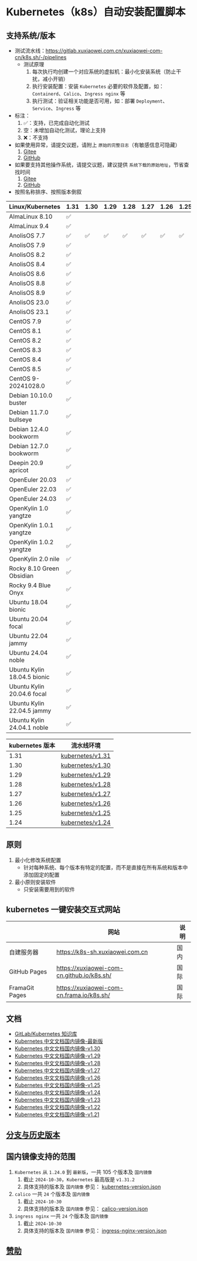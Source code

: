 # Kubernetes（k8s）自动安装配置脚本

## 支持系统/版本

- 测试流水线：https://gitlab.xuxiaowei.com.cn/xuxiaowei-com-cn/k8s.sh/-/pipelines
    - 测试原理
        1. 每次执行均创建一个对应系统的虚拟机：最小化安装系统（防止干扰，减小开销）
        2. 执行安装配置：安装 `Kubernetes` 必要的软件及配置，如：`Containerd`、`Calico`、`Ingress nginx` 等
        3. 执行测试：验证相关功能是否可用，如：部署 `Deployment`、`Service`、`Ingress` 等
- 标注：
    1. ✅：支持，已完成自动化测试
    2. 空：未增加自动化测试，理论上支持
    3. ❌：不支持
- 如果使用异常，请提交议题，请附上 `原始的完整日志`（有敏感信息可隐藏）
    1. [Gitee](https://gitee.com/xuxiaowei-com-cn/k8s.sh/issues)
    2. [GitHub](https://github.com/xuxiaowei-com-cn/k8s.sh/issues)
- 如果要支持其他操作系统，请提交议题，建议提供 `系统下载的原始地址`，节省查找时间
    1. [Gitee](https://gitee.com/xuxiaowei-com-cn/k8s.sh/issues)
    2. [GitHub](https://github.com/xuxiaowei-com-cn/k8s.sh/issues)
- 按照名称排序、按照版本倒叙

| Linux/Kubernetes            | 1.31 | 1.30 | 1.29 | 1.28 | 1.27 | 1.26 | 1.25 | 1.24 |
|-----------------------------|------|------|------|------|------|------|------|------|
| AlmaLinux 8.10              | ✅    |      |      |      |      |      |      |      |
| AlmaLinux 9.4               | ✅    |      |      |      |      |      |      | ✅    |
| AnolisOS 7.7                | ✅    | ✅    | ✅    | ✅    | ✅    | ✅    | ✅    | ✅    |
| AnolisOS 7.9                | ✅    |      |      |      |      |      |      | ✅    |
| AnolisOS 8.2                | ✅    |      |      |      |      |      |      |      |
| AnolisOS 8.4                | ✅    |      |      |      |      |      |      |      |
| AnolisOS 8.6                | ✅    |      |      |      |      |      |      |      |
| AnolisOS 8.8                | ✅    |      |      |      |      |      |      |      |
| AnolisOS 8.9                | ✅    |      |      |      |      |      |      |      |
| AnolisOS 23.0               | ✅    |      |      |      |      |      |      |      |
| AnolisOS 23.1               | ✅    |      |      |      |      |      |      |      |
| CentOS 7.9                  | ✅    |      |      |      |      |      |      |      |
| CentOS 8.1                  | ✅    |      |      |      |      |      |      |      |
| CentOS 8.2                  | ✅    |      |      |      |      |      |      |      |
| CentOS 8.3                  | ✅    |      |      |      |      |      |      |      |
| CentOS 8.4                  | ✅    |      |      |      |      |      |      |      |
| CentOS 8.5                  | ✅    |      |      |      |      |      |      |      |
| CentOS 9-20241028.0         | ✅    |      |      |      |      |      |      | ✅    |
| Debian 10.10.0 buster       | ✅    |      |      |      |      |      |      | ✅    |
| Debian 11.7.0 bullseye      | ✅    |      |      |      |      |      |      |      |
| Debian 12.4.0 bookworm      | ✅    |      |      |      |      |      |      |      |
| Debian 12.7.0 bookworm      | ✅    |      |      |      |      |      |      |      |
| Deepin 20.9 apricot         | ✅    |      |      |      |      |      |      |      |
| OpenEuler 20.03             | ✅    |      |      |      |      |      |      |      |
| OpenEuler 22.03             | ✅    |      |      |      |      |      |      |      |
| OpenEuler 24.03             | ✅    |      |      |      |      |      |      |      |
| OpenKylin 1.0 yangtze       | ✅    |      |      |      |      |      |      |      |
| OpenKylin 1.0.1 yangtze     | ✅    |      |      |      |      |      |      |      |
| OpenKylin 1.0.2 yangtze     | ✅    |      |      |      |      |      |      |      |
| OpenKylin 2.0 nile          | ✅    |      |      |      |      |      |      |      |
| Rocky 8.10 Green Obsidian   | ✅    |      |      |      |      |      |      |      |
| Rocky 9.4 Blue Onyx         | ✅    |      |      |      |      |      |      |      |
| Ubuntu 18.04 bionic         | ✅    |      |      |      |      |      |      |      |
| Ubuntu 20.04 focal          | ✅    |      |      |      |      |      |      |      |
| Ubuntu 22.04 jammy          | ✅    |      |      |      |      |      |      |      |
| Ubuntu 24.04 noble          | ✅    |      |      |      |      |      |      | ✅    |
| Ubuntu Kylin 18.04.5 bionic | ✅    |      |      |      |      |      |      |      |
| Ubuntu Kylin 20.04.6 focal  | ✅    |      |      |      |      |      |      |      |
| Ubuntu Kylin 22.04.5 jammy  | ✅    |      |      |      |      |      |      |      |
| Ubuntu Kylin 24.04.1 noble  | ✅    |      |      |      |      |      |      |      |

| kubernetes 版本 | 流水线环境                                                                                                                |
|---------------|----------------------------------------------------------------------------------------------------------------------|
| 1.31          | [kubernetes/v1.31](https://gitlab.xuxiaowei.com.cn/xuxiaowei-com-cn/k8s.sh/-/environments/43?tab=deployment-history) |
| 1.30          | [kubernetes/v1.30](https://gitlab.xuxiaowei.com.cn/xuxiaowei-com-cn/k8s.sh/-/environments/36?tab=deployment-history) |
| 1.29          | [kubernetes/v1.29](https://gitlab.xuxiaowei.com.cn/xuxiaowei-com-cn/k8s.sh/-/environments/37?tab=deployment-history) |
| 1.28          | [kubernetes/v1.28](https://gitlab.xuxiaowei.com.cn/xuxiaowei-com-cn/k8s.sh/-/environments/38?tab=deployment-history) |
| 1.27          | [kubernetes/v1.27](https://gitlab.xuxiaowei.com.cn/xuxiaowei-com-cn/k8s.sh/-/environments/39?tab=deployment-history) |
| 1.26          | [kubernetes/v1.26](https://gitlab.xuxiaowei.com.cn/xuxiaowei-com-cn/k8s.sh/-/environments/40?tab=deployment-history) |
| 1.25          | [kubernetes/v1.25](https://gitlab.xuxiaowei.com.cn/xuxiaowei-com-cn/k8s.sh/-/environments/41?tab=deployment-history) |
| 1.24          | [kubernetes/v1.24](https://gitlab.xuxiaowei.com.cn/xuxiaowei-com-cn/k8s.sh/-/environments/42?tab=deployment-history) |

## 原则

1. 最小化修改系统配置
    - 针对每种系统、每个版本有特定的配置，而不是直接在所有系统和版本中添加固定的配置
2. 最小原则安装软件
    - 只安装需要用到的软件

## kubernetes 一键安装交互式网站

|                | 网站                                         | 说明 |
|----------------|--------------------------------------------|----|
| 自建服务器          | https://k8s-sh.xuxiaowei.com.cn            | 国内 |
| GitHub Pages   | https://xuxiaowei-com-cn.github.io/k8s.sh/ | 国际 |
| FramaGit Pages | https://xuxiaowei-com-cn.frama.io/k8s.sh/  | 国际 |

## 文档

- [GitLab/Kubernetes 知识库](https://gitlab-k8s.xuxiaowei.com.cn)
- [Kubernetes 中文文档国内镜像-最新版](https://kubernetes.xuxiaowei.com.cn/zh-cn/)
- [Kubernetes 中文文档国内镜像-v1.30](https://kubernetes-v1-30.xuxiaowei.com.cn/zh-cn/)
- [Kubernetes 中文文档国内镜像-v1.29](https://kubernetes-v1-29.xuxiaowei.com.cn/zh-cn/)
- [Kubernetes 中文文档国内镜像-v1.28](https://kubernetes-v1-28.xuxiaowei.com.cn/zh-cn/)
- [Kubernetes 中文文档国内镜像-v1.27](https://kubernetes-v1-27.xuxiaowei.com.cn/zh-cn/)
- [Kubernetes 中文文档国内镜像-v1.26](https://kubernetes-v1-26.xuxiaowei.com.cn/zh-cn/)
- [Kubernetes 中文文档国内镜像-v1.25](https://kubernetes-v1-25.xuxiaowei.com.cn/zh-cn/)
- [Kubernetes 中文文档国内镜像-v1.24](https://kubernetes-v1-24.xuxiaowei.com.cn/zh-cn/)
- [Kubernetes 中文文档国内镜像-v1.23](https://kubernetes-v1-23.xuxiaowei.com.cn/zh-cn/)
- [Kubernetes 中文文档国内镜像-v1.22](https://kubernetes-v1-22.xuxiaowei.com.cn/zh-cn/)
- [Kubernetes 中文文档国内镜像-v1.21](https://kubernetes-v1-21.xuxiaowei.com.cn/zh-cn/)

## [分支与历史版本](history.md)

## 国内镜像支持的范围

1. `Kubernetes` 从 `1.24.0` 到 `最新版`，一共 105 个版本及 `国内镜像`
    1. 截止 `2024-10-30`，`Kubernetes` 最高版是 `v1.31.2`
    2. 具体支持的版本及 `国内镜像` 参见：
       [kubernetes-version.json](https://gitee.com/xuxiaowei-com-cn/k8s.sh/blob/SNAPSHOT/2.0.0/.vitepress/components/json/kubernetes-version.json)
2. `calico` 一共 `24` 个版本及 `国内镜像`
    1. 截止 `2024-10-30`
    2. 具体支持的版本及 `国内镜像` 参见：
       [calico-version.json](https://gitee.com/xuxiaowei-com-cn/k8s.sh/blob/SNAPSHOT/2.0.0/.vitepress/components/json/calico-version.json)
3. `ingress nginx` 一共 `24` 个版本及 `国内镜像`
    1. 截止 `2024-10-30`
    2. 具体支持的版本及 `国内镜像` 参见：
       [ingress-nginx-version.json](https://gitee.com/xuxiaowei-com-cn/k8s.sh/blob/SNAPSHOT/2.0.0/.vitepress/components/json/ingress-nginx-version.json)

## [赞助](https://docs.xuxiaowei.cloud/spring-cloud-xuxiaowei/guide/contributes.html)
